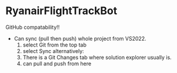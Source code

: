 # RyanairFlightTrackBot

GitHub compatability!!
 - Can sync (pull then push) whole project from VS2022. 
    1. select Git from the top tab
    2. select Sync
    alternatively:
    1. There is a Git Changes tab where solution explorer usually is. 
    2. can pull and push from here